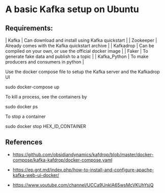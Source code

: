 # A basic Kafka setup on Ubuntu 

## Requirements: 

| Kafka | Can download and install using Kafka quickstart |
| Zookeeper | Already comes with the Kafka quickstart archive | 
| Kafkadrop | Can be compiled on your own, or use the official docker image | 
| Faker | To generate fake data and publish to a topic |
| Kafka_Python | To make producers and consumers in python |
 
Use the docker compose file to setup the Kafka server and the Kafkadrop UI

sudo docker-compose up 

To kill a process, see the containers by

sudo docker ps 

To stop a container 

sudo docker stop HEX_ID_CONTAINER 


## References 

- https://github.com/obsidiandynamics/kafdrop/blob/master/docker-compose/kafka-kafdrop/docker-compose.yaml

- https://ep.gnt.md/index.php/how-to-install-and-configure-apache-kafka-web-ui-docker/

- https://www.youtube.com/channel/UCCa9UnklA65wsMcVKUhYsjQ

